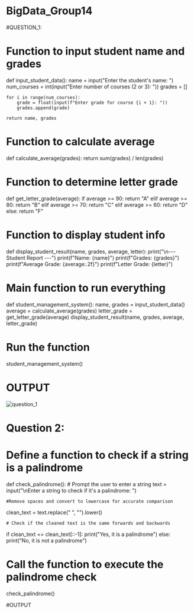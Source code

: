 # BigData_Group14
#QUESTION_1:

# Function to input student name and grades
def input_student_data():
    name = input("Enter the student's name: ")
    num_courses = int(input("Enter number of courses (2 or 3): "))
    grades = []

    for i in range(num_courses):
        grade = float(input(f"Enter grade for course {i + 1}: "))
        grades.append(grade)

    return name, grades

# Function to calculate average
def calculate_average(grades):
    return sum(grades) / len(grades)

# Function to determine letter grade
def get_letter_grade(average):
    if average >= 90:
        return "A"
    elif average >= 80:
        return "B"
    elif average >= 70:
        return "C"
    elif average >= 60:
        return "D"
    else:
        return "F"

# Function to display student info
def display_student_result(name, grades, average, letter):
    print("\n--- Student Report ---")
    print(f"Name: {name}")
    print(f"Grades: {grades}")
    print(f"Average Grade: {average:.2f}")
    print(f"Letter Grade: {letter}")

# Main function to run everything
def student_management_system():
    name, grades = input_student_data()
    average = calculate_average(grades)
    letter_grade = get_letter_grade(average)
    display_student_result(name, grades, average, letter_grade)

# Run the function
student_management_system()

# OUTPUT
![question_1](https://github.com/user-attachments/assets/fe9321e5-cd12-400b-8145-bcf42b107e9e)


# Question 2:
# Define a function to check if a string is a palindrome
def check_palindrome():
    # Prompt the user to enter a string
    text = input("\nEnter a string to check if it's a palindrome: ")
    
    #Remove spaces and convert to lowercase for accurate comparison
    
 clean_text = text.replace(" ", "").lower()
    
    # Check if the cleaned text is the same forwards and backwards
if clean_text == clean_text[::-1]:
            print("Yes, it is a palindrome")
      else:
            print("No, it is not a palindrome")

# Call the function to execute the palindrome check
check_palindrome()

#OUTPUT


